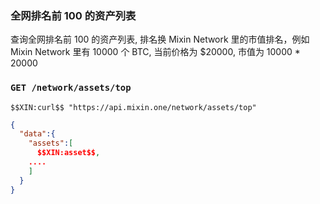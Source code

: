 ### 全网排名前 100 的资产列表

查询全网排名前 100 的资产列表, 排名换 Mixin Network 里的市值排名，例如 Mixin Network 里有 10000 个 BTC, 当前价格为 $20000, 市值为 10000 * 20000

### `GET /network/assets/top` 

```
$$XIN:curl$$ "https://api.mixin.one/network/assets/top"
```

```json
{  
  "data":{  
    "assets":[  
      $$XIN:asset$$,
    ....
    ]
  }
}
```
